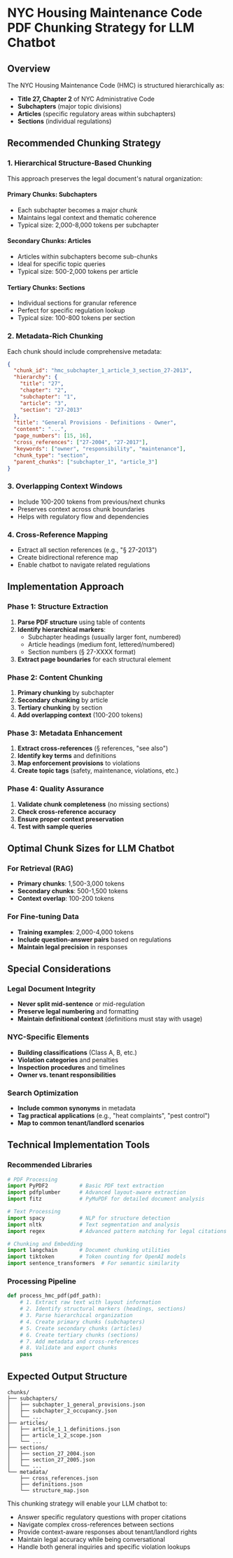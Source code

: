 # NYC Housing Maintenance Code PDF Chunking Strategy for LLM Chatbot

## Overview
The NYC Housing Maintenance Code (HMC) is structured hierarchically as:
- **Title 27, Chapter 2** of NYC Administrative Code
- **Subchapters** (major topic divisions)
- **Articles** (specific regulatory areas within subchapters)
- **Sections** (individual regulations)

## Recommended Chunking Strategy

### 1. Hierarchical Structure-Based Chunking
This approach preserves the legal document's natural organization:

#### Primary Chunks: Subchapters
- Each subchapter becomes a major chunk
- Maintains legal context and thematic coherence
- Typical size: 2,000-8,000 tokens per subchapter

#### Secondary Chunks: Articles
- Articles within subchapters become sub-chunks
- Ideal for specific topic queries
- Typical size: 500-2,000 tokens per article

#### Tertiary Chunks: Sections
- Individual sections for granular reference
- Perfect for specific regulation lookup
- Typical size: 100-800 tokens per section

### 2. Metadata-Rich Chunking
Each chunk should include comprehensive metadata:

```json
{
  "chunk_id": "hmc_subchapter_1_article_3_section_27-2013",
  "hierarchy": {
    "title": "27",
    "chapter": "2", 
    "subchapter": "1",
    "article": "3",
    "section": "27-2013"
  },
  "title": "General Provisions - Definitions - Owner",
  "content": "...",
  "page_numbers": [15, 16],
  "cross_references": ["27-2004", "27-2017"],
  "keywords": ["owner", "responsibility", "maintenance"],
  "chunk_type": "section",
  "parent_chunks": ["subchapter_1", "article_3"]
}
```

### 3. Overlapping Context Windows
- Include 100-200 tokens from previous/next chunks
- Preserves context across chunk boundaries
- Helps with regulatory flow and dependencies

### 4. Cross-Reference Mapping
- Extract all section references (e.g., "§ 27-2013")
- Create bidirectional reference map
- Enable chatbot to navigate related regulations

## Implementation Approach

### Phase 1: Structure Extraction
1. **Parse PDF structure** using table of contents
2. **Identify hierarchical markers**:
   - Subchapter headings (usually larger font, numbered)
   - Article headings (medium font, lettered/numbered)
   - Section numbers (§ 27-XXXX format)
3. **Extract page boundaries** for each structural element

### Phase 2: Content Chunking
1. **Primary chunking** by subchapter
2. **Secondary chunking** by article
3. **Tertiary chunking** by section
4. **Add overlapping context** (100-200 tokens)

### Phase 3: Metadata Enhancement
1. **Extract cross-references** (§ references, "see also")
2. **Identify key terms** and definitions
3. **Map enforcement provisions** to violations
4. **Create topic tags** (safety, maintenance, violations, etc.)

### Phase 4: Quality Assurance
1. **Validate chunk completeness** (no missing sections)
2. **Check cross-reference accuracy**
3. **Ensure proper context preservation**
4. **Test with sample queries**

## Optimal Chunk Sizes for LLM Chatbot

### For Retrieval (RAG)
- **Primary chunks**: 1,500-3,000 tokens
- **Secondary chunks**: 500-1,500 tokens  
- **Context overlap**: 100-200 tokens

### For Fine-tuning Data
- **Training examples**: 2,000-4,000 tokens
- **Include question-answer pairs** based on regulations
- **Maintain legal precision** in responses

## Special Considerations

### Legal Document Integrity
- **Never split mid-sentence** or mid-regulation
- **Preserve legal numbering** and formatting
- **Maintain definitional context** (definitions must stay with usage)

### NYC-Specific Elements
- **Building classifications** (Class A, B, etc.)
- **Violation categories** and penalties
- **Inspection procedures** and timelines
- **Owner vs. tenant responsibilities**

### Search Optimization
- **Include common synonyms** in metadata
- **Tag practical applications** (e.g., "heat complaints", "pest control")
- **Map to common tenant/landlord scenarios**

## Technical Implementation Tools

### Recommended Libraries
```python
# PDF Processing
import PyPDF2          # Basic PDF text extraction
import pdfplumber      # Advanced layout-aware extraction
import fitz            # PyMuPDF for detailed document analysis

# Text Processing  
import spacy           # NLP for structure detection
import nltk            # Text segmentation and analysis
import regex           # Advanced pattern matching for legal citations

# Chunking and Embedding
import langchain       # Document chunking utilities
import tiktoken        # Token counting for OpenAI models
import sentence_transformers  # For semantic similarity
```

### Processing Pipeline
```python
def process_hmc_pdf(pdf_path):
    # 1. Extract raw text with layout information
    # 2. Identify structural markers (headings, sections)
    # 3. Parse hierarchical organization
    # 4. Create primary chunks (subchapters)
    # 5. Create secondary chunks (articles) 
    # 6. Create tertiary chunks (sections)
    # 7. Add metadata and cross-references
    # 8. Validate and export chunks
    pass
```

## Expected Output Structure

```
chunks/
├── subchapters/
│   ├── subchapter_1_general_provisions.json
│   ├── subchapter_2_occupancy.json
│   └── ...
├── articles/
│   ├── article_1_1_definitions.json
│   ├── article_1_2_scope.json
│   └── ...
├── sections/
│   ├── section_27_2004.json
│   ├── section_27_2005.json
│   └── ...
└── metadata/
    ├── cross_references.json
    ├── definitions.json
    └── structure_map.json
```

This chunking strategy will enable your LLM chatbot to:
- Answer specific regulatory questions with proper citations
- Navigate complex cross-references between sections
- Provide context-aware responses about tenant/landlord rights
- Maintain legal accuracy while being conversational
- Handle both general inquiries and specific violation lookups